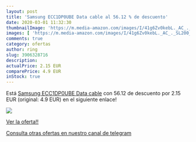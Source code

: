 ```yaml
---
layout: post
title: 'Samsung ECC1DP0UBE Data cable al 56.12 % de descuento'
date: 2020-03-01 11:32:30
thumbnailImage: 'https://m.media-amazon.com/images/I/41g6Zv0kebL._AC_._SL200_.jpg'
images: [ 'https://m.media-amazon.com/images/I/41g6Zv0kebL._AC_._SL200_.jpg' ]
comments: true
category: ofertas
author: ring
slug: 3906328716
description:
actualPrice: 2.15 EUR
comparePrice: 4.9 EUR
inStock: true
---
```


Está [Samsung ECC1DP0UBE Data cable](https://www.amazon.com/dp/3906328716/?tag=redken08-20) con 56.12 de descuento por 2.15 EUR (original: 4.9 EUR) en el siguiente enlace!

[![](https://m.media-amazon.com/images/I/41g6Zv0kebL._AC_._SL200_.jpg)](https://www.amazon.com/dp/3906328716/?tag=redken08-20)

[Ver la oferta!!](https://www.amazon.com/dp/3906328716/?tag=redken08-20)

[Consulta otras ofertas en nuestro canal de telegram](https://t.me/s/ofertas25)
